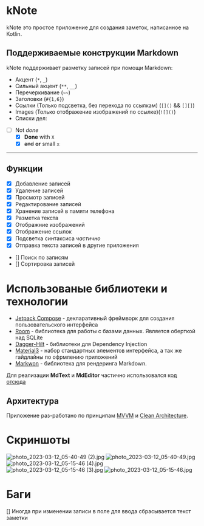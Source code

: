 # kNote

kNote это простое приложение для создания заметок, написанное на Kotlin.

## Поддерживаемые конструкции Markdown

kNote поддерживает разметку записей при помощи Markdown:
- Акцент (`*`, `_`)
- Сильный акцент (`**`, `__`)
- Перечеркивание (`~~`)
- Заголовки (`#{1,6}`)
- Ссылки (Только подсветка, без перехода по ссылкам) (`[]()` && `[][]`)
- Images (Только отображение изображений по ссылке)(`![]()`)
- Списки дел:
- [ ] Not _done_
    - [X] **Done** with `X`
    - [x] ~~and~~ **or** small `x`
___

## Функции

- [X] Добавление записей
- [X] Удаление записей
- [X] Просмотр записей
- [X] Редактирование записей 
- [X] Хранение записей в памяти телефона
- [X] Разметка текста
- [x] Отображние изображений
- [X] Отображение ссылок
- [X] Подсветка синтаксиса *частично*
- [X] Отправка текста записей в другие приложения
- [] Поиск по записям
- [] Сортировка записей

# Использованые библиотеки и технологии

- [Jetpack Compose](https://developer.android.com/jetpack/compose) - декларативный фреймворк для создания пользовательского интерфейса
- [Room](https://developer.android.com/jetpack/androidx/releases/room) - библиотека для работы с базами данных. Является оберткой над SQLite
- [Dagger-Hilt](https://dagger.dev/hilt/) - библиотеки для Dependency Injection
- [Material3](https://m3.material.io/) - набор стандартных элементов интерфейса, а так же гайдлайны по офрмлению приложений
- [Markwon](https://noties.io/Markwon/) - библиотека для рендеринга Markdown.

Для реализации **MdText** и **MdEditor** частично использовался код [отсюда](https://github.com/jeziellago/compose-markdown)

## Архитектура

Приложение раз-работано по принципам [MVVM](https://ru.wikipedia.org/wiki/Model-View-ViewModel) и [Clean Architecture](https://blog.cleancoder.com/uncle-bob/2012/08/13/the-clean-architecture.html).

# Скриншоты

![photo_2023-03-12_05-40-49 (2).jpg](screenshots%2Fphoto_2023-03-12_05-40-49%20%282%29.jpg)
![photo_2023-03-12_05-40-49.jpg](screenshots%2Fphoto_2023-03-12_05-40-49.jpg)
![photo_2023-03-12_05-15-46 (4).jpg](screenshots%2Fphoto_2023-03-12_05-15-46%20%284%29.jpg)
![photo_2023-03-12_05-15-46 (3).jpg](screenshots%2Fphoto_2023-03-12_05-15-46%20%283%29.jpg)
![photo_2023-03-12_05-15-46.jpg](screenshots%2Fphoto_2023-03-12_05-15-46.jpg)

# Баги

[] Иногда при изменении записи в поле для ввода сбрасывается текст заметки